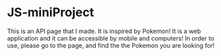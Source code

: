 # JS-miniProject

This is an API page that I made.
It is inspired by Pokemon!
It is a web application and it can be accessible by mobile and computers!
In order to use, please go to the page, and find the the Pokemon you are looking for!
